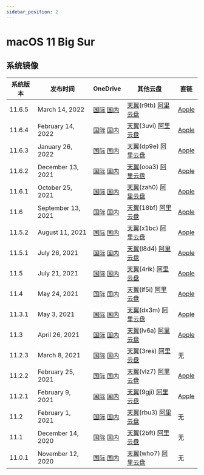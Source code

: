```yaml
---
sidebar_position: 2
---
```


# macOS 11 Big Sur

## 系统镜像

| 系统版本 | 发布时间 | OneDrive | 其他云盘 | 直链 |
| --- | --- | --- | --- | --- |
| 11.6.5   | March 14, 2022  | [国际](https://mirror1.flinty.moe/onedrive1/Apple%20Software%20Mirror/macOS/11%20Big%20Sur/Install.macOS.Big.Sur.11.6.5.20G527.dmg) [国内](https://mirror1.flinty.moe/onedrive2/Apple%20Software%20Mirror/macOS/11%20Big%20Sur/Install.macOS.Big.Sur.11.6.5.20G527.dmg) | [天翼](https://cloud.189.cn/t/UN7j6zYnieAn)(r9tb) [阿里云盘](https://mirror3.flinty.moe/AliyunDrive/macOS/11%20Big%20Sur/Install.macOS.Big.Sur.11.6.5.20G527.dmg) | [Apple](https://swcdn.apple.com/content/downloads/15/10/002-77154-A_LAKRVPO4Y6/dbmkv9538dfpvqaqdygjciw8775qjuytbh/InstallAssistant.pkg) |
| 11.6.4   | February 14, 2022  | [国际](https://mirror1.flinty.moe/onedrive1/Apple%20Software%20Mirror/macOS/11%20Big%20Sur/Install.macOS.Big.Sur.11.6.4.20G417.dmg) [国内](https://mirror1.flinty.moe/onedrive2/Apple%20Software%20Mirror/macOS/11%20Big%20Sur/Install.macOS.Big.Sur.11.6.4.20G417.dmg) | [天翼](https://cloud.189.cn/t/3YRNryYrYjE3)(3uvi) [阿里云盘](https://mirror3.flinty.moe/AliyunDrive/macOS/11%20Big%20Sur/Install.macOS.Big.Sur.11.6.4.20G417.dmg) | [Apple](https://swcdn.apple.com/content/downloads/20/37/002-65695-A_JXBNO95L82/wwmyfh1vggj8qsk8dv069c9dmz1zmjm3fq/InstallAssistant.pkg) |
| 11.6.3   | January 26, 2022   | [国际](https://mirror1.flinty.moe/onedrive1/Apple%20Software%20Mirror/macOS/11%20Big%20Sur/Install.macOS.Big.Sur.11.6.3.20G415.dmg) [国内](https://mirror1.flinty.moe/onedrive2/Apple%20Software%20Mirror/macOS/11%20Big%20Sur/Install.macOS.Big.Sur.11.6.3.20G415.dmg) | [天翼](https://cloud.189.cn/t/qQbumu677fIv)(dp9e) [阿里云盘](https://mirror3.flinty.moe/AliyunDrive/macOS/11%20Big%20Sur/Install.macOS.Big.Sur.11.6.3.20G415.dmg) | [Apple](https://swcdn.apple.com/content/downloads/01/43/002-57023-A_L5XMA854F3/nqk4ne8vdfnmj3r119qwc9yjt31ek5dn1t/InstallAssistant.pkg) |
| 11.6.2   | December 13, 2021  | [国际](https://mirror1.flinty.moe/onedrive1/Apple%20Software%20Mirror/macOS/11%20Big%20Sur/Install.macOS.Big.Sur.11.6.2.20G314.dmg) [国内](https://mirror1.flinty.moe/onedrive2/Apple%20Software%20Mirror/macOS/11%20Big%20Sur/Install.macOS.Big.Sur.11.6.2.20G314.dmg) | [天翼](https://cloud.189.cn/t/Z7fu223eIzqe)(ooa3) [阿里云盘](https://mirror3.flinty.moe/AliyunDrive/macOS/11%20Big%20Sur/Install.macOS.Big.Sur.11.6.2.20G314.dmg) | [Apple](https://swcdn.apple.com/content/downloads/04/42/002-42341-A_4PL6G0S8GN/cs65avpi1aelh133lc36fy0ste3lihe71n/InstallAssistant.pkg) |
| 11.6.1   | October 25, 2021   | [国际](https://mirror1.flinty.moe/onedrive1/Apple%20Software%20Mirror/macOS/11%20Big%20Sur/Install.macOS.Big.Sur.11.6.1.20G224.dmg) [国内](https://mirror1.flinty.moe/onedrive2/Apple%20Software%20Mirror/macOS/11%20Big%20Sur/Install.macOS.Big.Sur.11.6.1.20G224.dmg) | [天翼](https://cloud.189.cn/t/UFfeMfMnURzy)(zah0) [阿里云盘](https://mirror3.flinty.moe/AliyunDrive/macOS/11%20Big%20Sur/Install.macOS.Big.Sur.11.6.1.20G224.dmg) | [Apple](https://swcdn.apple.com/content/downloads/05/24/002-23589-A_ZQQIIUQAXQ/zn8n836sojdlmlvqdu7n2k4gj8roqmcysu/InstallAssistant.pkg) |
| 11.6     | September 13, 2021 | [国际](https://mirror1.flinty.moe/onedrive1/Apple%20Software%20Mirror/macOS/11%20Big%20Sur/Install.macOS.Big.Sur.11.6.0.20G165.dmg) [国内](https://mirror1.flinty.moe/onedrive2/Apple%20Software%20Mirror/macOS/11%20Big%20Sur/Install.macOS.Big.Sur.11.6.0.20G165.dmg) | [天翼](https://cloud.189.cn/t/aaIZJvN7ji2q)(18bf) [阿里云盘](https://mirror3.flinty.moe/AliyunDrive/macOS/11%20Big%20Sur/Install.macOS.Big.Sur.11.6.0.20G165.dmg) | [Apple](https://swcdn.apple.com/content/downloads/57/38/071-97382-A_OEKYSXCO6D/97vrhncortwd3i38zfogcscagmpwksdzce/InstallAssistant.pkg) |
| 11.5.2   | August 11, 2021    | [国际](https://mirror1.flinty.moe/onedrive1/Apple%20Software%20Mirror/macOS/11%20Big%20Sur/Install.macOS.Big.Sur.11.5.2.20G95.dmg) [国内](https://mirror1.flinty.moe/onedrive2/Apple%20Software%20Mirror/macOS/11%20Big%20Sur/Install.macOS.Big.Sur.11.5.2.20G95.dmg)  | [天翼](https://cloud.189.cn/t/JzUfMvMfIRnu)(x1bc) [阿里云盘](https://mirror3.flinty.moe/AliyunDrive/macOS/11%20Big%20Sur/Install.macOS.Big.Sur.11.5.2.20G95.dmg) | [Apple](http://swcdn.apple.com/content/downloads/43/16/071-78704-A_U5B3K7DQY9/cj9xbdobsdoe67yq9e1w2x0cafwjk8ofkr/InstallAssistant.pkg) |
| 11.5.1   | July 26, 2021      | [国际](https://mirror1.flinty.moe/onedrive1/Apple%20Software%20Mirror/macOS/11%20Big%20Sur/Install.macOS.Big.Sur.11.5.1.20G80.dmg) [国内](https://mirror1.flinty.moe/onedrive2/Apple%20Software%20Mirror/macOS/11%20Big%20Sur/Install.macOS.Big.Sur.11.5.1.20G80.dmg)  | [天翼](https://cloud.189.cn/t/nYZRziaURna2)(l8d4) [阿里云盘](https://mirror3.flinty.moe/AliyunDrive/macOS/11%20Big%20Sur/Install.macOS.Big.Sur.11.5.1.20G80.dmg) | [Apple](http://swcdn.apple.com/content/downloads/01/60/071-72781-A_CZ1D1FENMH/a09fvud3xxgih7qyau9a7lhtspho36mp0l/InstallAssistant.pkg) |
| 11.5     | July 21, 2021      | [国际](https://mirror1.flinty.moe/onedrive1/Apple%20Software%20Mirror/macOS/11%20Big%20Sur/Install.macOS.Big.Sur.11.5.20G71.dmg) [国内](https://mirror1.flinty.moe/onedrive2/Apple%20Software%20Mirror/macOS/11%20Big%20Sur/Install.macOS.Big.Sur.11.5.20G71.dmg)    | [天翼](https://cloud.189.cn/t/NjQvuar2uMJz)(4rik) [阿里云盘](https://mirror3.flinty.moe/AliyunDrive/macOS/11%20Big%20Sur/Install.macOS.Big.Sur.11.5.20G71.dmg) | [Apple](http://swcdn.apple.com/content/downloads/49/54/071-71342-A_TOSWTG0P9A/0pl87hjdasybzmpr2liwamgm9pmmorqmzh/InstallAssistant.pkg) |
| 11.4     | May 24, 2021       | [国际](https://mirror1.flinty.moe/onedrive1/Apple%20Software%20Mirror/macOS/11%20Big%20Sur/Install.macOS.Big.Sur.11.4.20F71.dmg) [国内](https://mirror1.flinty.moe/onedrive2/Apple%20Software%20Mirror/macOS/11%20Big%20Sur/Install.macOS.Big.Sur.11.4.20F71.dmg)    | [天翼](https://cloud.189.cn/t/qM7bIfZvIJNn)(lf5i) [阿里云盘](https://mirror3.flinty.moe/AliyunDrive/macOS/11%20Big%20Sur/Install.macOS.Big.Sur.11.4.20F71.dmg) | [Apple](http://swcdn.apple.com/content/downloads/55/59/071-00696-A_4T69TQR1VO/9psvjmwyjlucyg708cqjeaiylrvb0xph94/InstallAssistant.pkg) |
| 11.3.1   | May 3, 2021        | [国际](https://mirror1.flinty.moe/onedrive1/Apple%20Software%20Mirror/macOS/11%20Big%20Sur/Install.macOS.Big.Sur.11.3.1.20E241.dmg) [国内](https://mirror1.flinty.moe/onedrive2/Apple%20Software%20Mirror/macOS/11%20Big%20Sur/Install.macOS.Big.Sur.11.3.1.20E241.dmg) | [天翼](https://cloud.189.cn/t/A7jU7vqYJFri)(dx3m) [阿里云盘](https://mirror3.flinty.moe/AliyunDrive/macOS/11%20Big%20Sur/Install.macOS.Big.Sur.11.3.1.20E241.dmg) | [Apple](http://swcdn.apple.com/content/downloads/16/05/071-32414-A_33YH16R8HF/28ment5qr993c0l9i1qbh4fuknli9wzglp/InstallAssistant.pkg) |
| 11.3     | April 26, 2021     | [国际](https://mirror1.flinty.moe/onedrive1/Apple%20Software%20Mirror/macOS/11%20Big%20Sur/Install.macOS.Big.Sur.11.3.0.20E232.dmg) [国内](https://mirror1.flinty.moe/onedrive2/Apple%20Software%20Mirror/macOS/11%20Big%20Sur/Install.macOS.Big.Sur.11.3.0.20E232.dmg) | [天翼](https://cloud.189.cn/t/VvYfuivUfyYn)(lv6a) [阿里云盘](https://mirror3.flinty.moe/AliyunDrive/macOS/11%20Big%20Sur/Install.macOS.Big.Sur.11.3.0.20E232.dmg) | [Apple](http://swcdn.apple.com/content/downloads/40/42/071-29172-A_50FL5BT4I6/5w0xm8c31yigcf2iov4n4mlsvnw1upzo2q/InstallAssistant.pkg) |
| 11.2.3   | March 8, 2021      | [国际](https://mirror1.flinty.moe/onedrive1/Apple%20Software%20Mirror/macOS/11%20Big%20Sur/Install.macOS.Big.Sur.11.2.3.20D91.dmg) [国内](https://mirror1.flinty.moe/onedrive2/Apple%20Software%20Mirror/macOS/11%20Big%20Sur/Install.macOS.Big.Sur.11.2.3.20D91.dmg)  | [天翼](https://cloud.189.cn/t/rUzAzmrmiA3q)(3res) [阿里云盘](https://mirror3.flinty.moe/AliyunDrive/macOS/11%20Big%20Sur/Install.macOS.Big.Sur.11.2.3.20D91.dmg) | 无 |
| 11.2.2   | February 25, 2021  | [国际](https://mirror1.flinty.moe/onedrive1/Apple%20Software%20Mirror/macOS/11%20Big%20Sur/Install.macOS.Big.Sur.11.2.2.20D80.dmg) [国内](https://mirror1.flinty.moe/onedrive2/Apple%20Software%20Mirror/macOS/11%20Big%20Sur/Install.macOS.Big.Sur.11.2.2.20D80.dmg)  | [天翼](https://cloud.189.cn/t/zQ7Nvuvqiq2m)(vlz7) [阿里云盘](https://mirror3.flinty.moe/AliyunDrive/macOS/11%20Big%20Sur/Install.macOS.Big.Sur.11.2.2.20D80.dmg) | [Apple](http://swcdn.apple.com/content/downloads/37/23/071-08935-A_VI70PU5ZSV/dxl5i8eyczg8zje0wiks3r03r91euyi9sa/InstallAssistant.pkg) |
| 11.2.1   | February 9, 2021   | [国际](https://mirror1.flinty.moe/onedrive1/Apple%20Software%20Mirror/macOS/11%20Big%20Sur/Install.macOS.Big.Sur.11.2.1.20D75.dmg) [国内](https://mirror1.flinty.moe/onedrive2/Apple%20Software%20Mirror/macOS/11%20Big%20Sur/Install.macOS.Big.Sur.11.2.1.20D75.dmg)  | [天翼](https://cloud.189.cn/t/VvQVfyzuqu2i)(9gji) [阿里云盘](https://mirror3.flinty.moe/AliyunDrive/macOS/11%20Big%20Sur/Install.macOS.Big.Sur.11.2.1.20D75.dmg) | [Apple](http://swcdn.apple.com/content/downloads/00/60/071-05432-A_QOY2QE0UMR/puuz6c0epc7o0ozyovvi6tjxhzpf6uf04s/InstallAssistant.pkg) |
| 11.2     | February 1, 2021   | [国际](https://mirror1.flinty.moe/onedrive1/Apple%20Software%20Mirror/macOS/11%20Big%20Sur/Install.macOS.Big.Sur.11.2.20D64.dmg) [国内](https://mirror1.flinty.moe/onedrive2/Apple%20Software%20Mirror/macOS/11%20Big%20Sur/Install.macOS.Big.Sur.11.2.20D64.dmg)    | [天翼](https://cloud.189.cn/t/r2eIbmnA7RNf)(rbu3) [阿里云盘](https://mirror3.flinty.moe/AliyunDrive/macOS/11%20Big%20Sur/Install.macOS.Big.Sur.11.2.20D64.dmg) | 无 |
| 11.1     | December 14, 2020  | [国际](https://mirror1.flinty.moe/onedrive1/Apple%20Software%20Mirror/macOS/11%20Big%20Sur/Install.macOS.Big.Sur.11.1.0.20C69.dmg) [国内](https://mirror1.flinty.moe/onedrive2/Apple%20Software%20Mirror/macOS/11%20Big%20Sur/Install.macOS.Big.Sur.11.1.0.20C69.dmg)  | [天翼](https://cloud.189.cn/t/RVRZre3M7NJr)(2bft) [阿里云盘](https://mirror3.flinty.moe/AliyunDrive/macOS/11%20Big%20Sur/Install.macOS.Big.Sur.11.1.0.20C69.dmg) | 无 |
| 11.0.1   | November 12, 2020  | [国际](https://mirror1.flinty.moe/onedrive1/Apple%20Software%20Mirror/macOS/11%20Big%20Sur/Install.macOS.Big.Sur.11.0.1.20B29.dmg) [国内](https://mirror1.flinty.moe/onedrive2/Apple%20Software%20Mirror/macOS/11%20Big%20Sur/Install.macOS.Big.Sur.11.0.1.20B29.dmg)  | [天翼](https://cloud.189.cn/t/zMjyIzqIvyiu)(who7) [阿里云盘](https://mirror3.flinty.moe/AliyunDrive/macOS/11%20Big%20Sur/Install.macOS.Big.Sur.11.0.1.20B29.dmg) | 无 |
